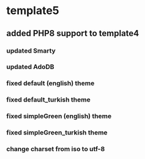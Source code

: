 # template5
## added PHP8 support to template4
### updated Smarty
### updated AdoDB
### fixed default (english) theme
### fixed default_turkish theme
### fixed simpleGreen (english) theme
### fixed simpleGreen_turkish theme
### change charset from iso to utf-8
